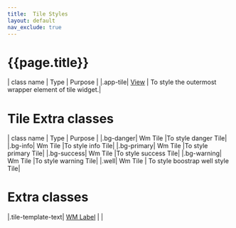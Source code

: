 ```yaml
---
title:  Tile Styles
layout: default
nav_exclude: true
---
```

# {{page.title}}

| class name  | Type | Purpose |
|.app-tile| [View](../view.style.html) | To style the outermost wrapper element of tile widget.|

# Tile Extra classes

| class name  | Type | Purpose |
|.bg-danger| Wm Tile |To style danger Tile|
|.bg-info| Wm Tile |To style info Tile|
|.bg-primary| Wm Tile |To style primary Tile|
|.bg-success| Wm Tile |To style success Tile|
|.bg-warning| Wm Tile |To style warning Tile|
|.well| Wm Tile | To style boostrap well style  Tile|

# Extra classes

|.tile-template-text| [WM Label](../basic/label.style.html) | |

